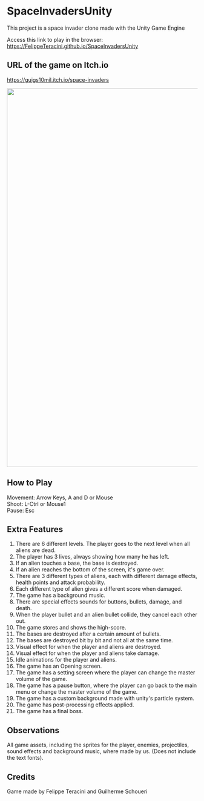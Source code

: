 # SpaceInvadersUnity

This project is a space invader clone made with the Unity Game Engine

Access this link to play in the browser: https://FelippeTeracini.github.io/SpaceInvadersUnity

## URL of the game on Itch.io
https://guigs10mil.itch.io/space-invaders

<img src="https://img.itch.zone/aW1hZ2UvNzQ3NjI5LzU4Nzg1MTEucG5n/250x600/NWQ%2FUJ.png" height=1000>

## How to Play

Movement: Arrow Keys, A and D or Mouse <br/>
Shoot: L-Ctrl or Mouse1 <br/>
Pause: Esc

## Extra Features 

1. There are 6 different levels. The player goes to the next level when all aliens are dead.
2. The player has 3 lives, always showing how many he has left.
3. If an alien touches a base, the base is destroyed.
4. If an alien reaches the bottom of the screen, it's game over.
5. There are 3 different types of aliens, each with different damage effects, health points and attack probability.
6. Each different type of alien gives a different score when damaged.
7. The game has a background music.
8. There are special effects sounds for buttons, bullets, damage, and death.
9. When the player bullet and an alien bullet collide, they cancel each other out.
10. The game stores and shows the high-score.
11. The bases are destroyed after a certain amount of bullets.
12. The bases are destroyed bit by bit and not all at the same time.
13. Visual effect for when the player and aliens are destroyed.
14. Visual effect for when the player and aliens take damage.
15. Idle animations for the player and aliens.
16. The game has an Opening screen.
17. The game has a setting screen where the player can change the master volume of the game.
18. The game has a pause button, where the player can go back to the main menu or change the master volume of the game.
19. The game has a custom background made with unity's particle system.
20. The game has post-processing effects applied.
21. The game has a final boss.

## Observations

All game assets, including the sprites for the player, enemies, projectiles, sound effects and background music, where made by us. (Does not include the text fonts).

## Credits

Game made by Felippe Teracini and Guilherme Schoueri
